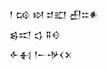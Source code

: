 <div class='block'>
<div class='line'>𒁹 𒄘 𒊭 𒄑𒊬 𒌷𒇹𒀭</div>
<div class='line'>𒌗𒀊 𒌓 𒐉𒄰</div>
<div class='line'>𒅆𒈬 𒁹𒀸𒋩𒌋𒉽</div>
</div>
